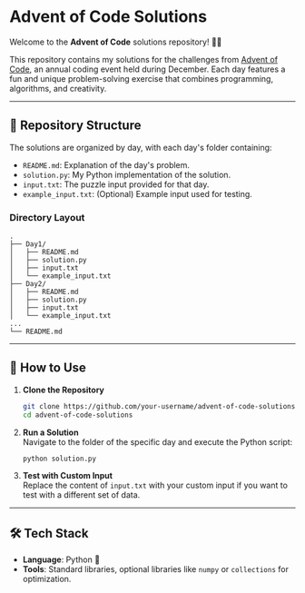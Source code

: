 # Advent of Code Solutions

Welcome to the **Advent of Code** solutions repository! 🎄✨

This repository contains my solutions for the challenges from [Advent of Code](https://adventofcode.com/), an annual coding event held during December. Each day features a fun and unique problem-solving exercise that combines programming, algorithms, and creativity.

---

## 📂 Repository Structure

The solutions are organized by day, with each day's folder containing:
- `README.md`: Explanation of the day's problem.
- `solution.py`: My Python implementation of the solution.
- `input.txt`: The puzzle input provided for that day.
- `example_input.txt`: (Optional) Example input used for testing.

### Directory Layout
```
.
├── Day1/
│   ├── README.md
│   ├── solution.py
│   ├── input.txt
│   └── example_input.txt
├── Day2/
│   ├── README.md
│   ├── solution.py
│   ├── input.txt
│   └── example_input.txt
...
└── README.md
```

---

## 🔧 How to Use

1. **Clone the Repository**  
   ```bash
   git clone https://github.com/your-username/advent-of-code-solutions.git
   cd advent-of-code-solutions
   ```

2. **Run a Solution**  
   Navigate to the folder of the specific day and execute the Python script:
   ```bash
   python solution.py
   ```

3. **Test with Custom Input**  
   Replace the content of `input.txt` with your custom input if you want to test with a different set of data.


---

## 🛠️ Tech Stack
- **Language**: Python 🐍
- **Tools**: Standard libraries, optional libraries like `numpy` or `collections` for optimization.
